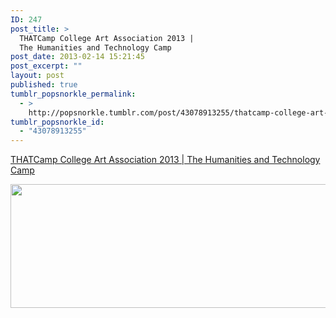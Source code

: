 ```yaml
---
ID: 247
post_title: >
  THATCamp College Art Association 2013 |
  The Humanities and Technology Camp
post_date: 2013-02-14 15:21:45
post_excerpt: ""
layout: post
published: true
tumblr_popsnorkle_permalink:
  - >
    http://popsnorkle.tumblr.com/post/43078913255/thatcamp-college-art-association-2013-the-humanities
tumblr_popsnorkle_id:
  - "43078913255"
---
```

<a href='http://caa2013.thatcamp.org/'>THATCamp College Art Association 2013 | The Humanities and Technology Camp</a><div class="link_description"><p><img height="198" src="http://caa2013.thatcamp.org/files/2012/09/THATcamp4.jpg" width="940" /></p></div>
